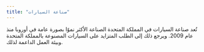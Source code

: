 ```yaml
---
title: "صناعة السيارات"
---
```

تُعد صناعة السيارات في المملكة المتحدة الصناعة الأكثر نموًا بصورة عامة في أوروبا منذ عام 2009. ويرجع ذلك إلى الطلب المتزايد على السيارات المصنوعة بالمملكة المتحدة وبيئة العمل الداعمة لذلك.
